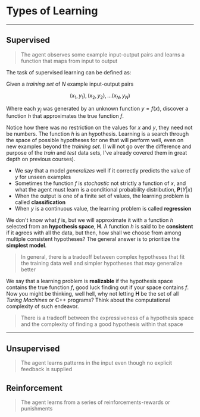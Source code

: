 # Types of Learning

---

## Supervised

> The agent observes some example input-output pairs and learns a function that maps from input to output

The task of supervised learning can be defined as:

Given a _training set_ of $N$ example input-output pairs

$$(x_1, y_1), (x_2, y_2), \dots (x_N, y_N)$$

Where each $y_j$ was generated by an unknown function $y = f(x)$, discover a function $h$ that approximates the true function $f$.

Notice how there was no restriction on the values for $x$ and $y$, they need not be numbers. The function $h$ is an hypothesis. Learning is a search through the space of possible hypotheses for one that will perform well, even on new examples beyond the _training set_. (I will not go over the difference and purpose of the _train_ and _test_ data sets, I've already covered them in great depth on previous courses).

- We say that a model _generalizes_ well if it correctly predicts the value of $y$ for unseen examples
- Sometimes the function $f$ is _stochastic_ not strictly a function of $x$, and what the agent must learn is a conditional probability distribution, $\mathbf{P}(Y|x)$
- When the output is one of a finite set of values, the learning problem is called **classification**
- When $y$ is a continuous value, the learning problem is called **regression**

We don't know what $f$ is, but we will approximate it with a function $h$ selected from an **hypothesis space**, $\mathbf{H}$. A function $h$ is said to be **consistent** if it agrees with all the data, but then, how shall we choose from among multiple consistent hypotheses? The general answer is to prioritize the **simplest model**.

> In general, there is a tradeoff between complex hypotheses that fit the training data well and simpler hypotheses that _may_ generalize better

We say that a learning problem is **realizable** if the hypothesis space contains the true function $f$, good luck finding out if your space contains $f$. Now you might be thinking, well hell, why not letting $\mathbf{H}$ be the set of all _Turing Machines_ or C++ programs? Think about the computational complexity of such endeavor.

> There is a tradeoff between the expressiveness of a hypothesis space and the complexity of finding a good hypothesis within that space 

---

## Unsupervised

> The agent learns patterns in the input even though no explicit feedback is supplied

## Reinforcement

 > The agent learns from a series of reinforcements-rewards or punishments